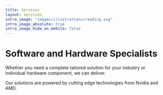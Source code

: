```yaml
---
title: Services
layout: services
intro_image: "images/illustrations/reading.svg"
intro_image_absolute: true
intro_image_hide_on_mobile: false
---
```


# Software and Hardware Specialists

Whether you need a complete tailored solution for your industry or individual hardware component, we can deliver.

Our solutions are powered by cutting edge technologies from Nvidia and AMD.
